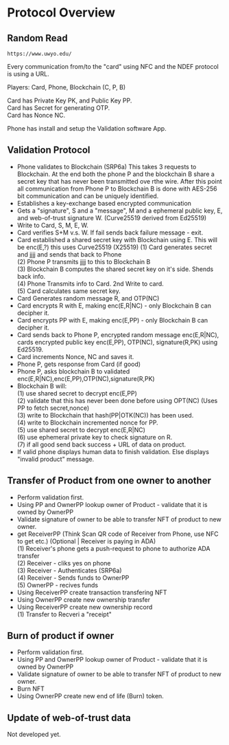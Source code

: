 
<style>
.pagebreak { page-break-before: always; }
.half { height: 200px; }
</style>


# Protocol Overview

## Random Read

	https://www.uwyo.edu/

Every communication from/to the "card" using NFC and the NDEF
protocol is using a URL.


Players: Card, Phone, Blockchain (C, P, B)

Card has Private Key PK, and Public Key PP. <br>
Card has Secret for generating OTP. <br>
Card has Nonce NC.

Phone has install and setup the Validation software App.

<div class="pagebreak"></div>

## Validation Protocol

- Phone validates to Blockchain (SRP6a) This takes 3 requests to Blockchain.  At the end both the phone P and the blockchain B share a secret key that has never been transmitted ove rthe wire.   After this point all communication from Phone P to Blockchain B is done with AES-256 bit communication and can be uniquely identified.
- Establishes a key-exchange based encrypted communication
- Gets a "signature", S and a "message", M and a ephemeral public key, E, and web-of-trust signature W.  (Curve25519 derived from Ed25519)
- Write to Card, S, M, E, W.
- Card verifies S+M v.s. W.  If fail sends back failure message - exit.
- Card established a shared secret key with Blockchain using E.  This will be enc(E,?) this uses Curve25519 (X25519)
	(1) Card generates secret and jjjj and sends that back to Phone <br>
	(2) Phone P transmits jjjj to this to Blockchain B <br>
	(3) Blockchain B computes the shared secret key on it's side.  Shends back info. <br>
	(4) Phone Transmits info to Card. 2nd Write to card. <br>
	(5) Card calculates same secret key.
- Card Generates random message R, and OTP(NC)
- Card encrypts R with E, making enc(E,R|NC) - only Blockchain B can decipher it.
- Card encrypts PP with E, making enc(E,PP) - only Blockchain B can decipher it.
- Card sends back to Phone P, encrypted random message enc(E,R|NC), cards encrypted public key enc(E,PP), OTP(NC), signature(R,PK) using Ed25519.
- Card increments Nonce, NC and saves it.
- Phone P, gets response from Card (if good)
- Phone P, asks blockchain B to validated  enc(E,R|NC),enc(E,PP),OTP(NC),signature(R,PK)
- Blockchain B will: <br>
	(1) use shared secret to decrypt enc(E,PP) <br>
	(2) validate that this has never been done before using OPT(NC) (Uses PP to fetch secret,nonce) <br>
	(3) write to Blockchain that hash(PP|OTK(NC)) has been used. <br>
	(4) write to Blockchain incremented nonce for PP. <br>
	(5) use shared secret to decrypt enc(E,R|NC) <br>
	(6) use ephemeral private key to check signature on R. <br>
	(7) if all good send back success + URL of data on product.
- If valid phone displays human data to finish validation.  Else displays "invalid product" message.

<div class="pagebreak"></div>

## Transfer of Product from one owner to another

- Perform validation first.
- Using PP and OwnerPP lookup owner of Product - validate that it is owned by OwnerPP
- Validate signature of owner to be able to transfer NFT of product to new owner.
- get ReceiverPP (Think Scan QR code of Receiver from Phone, use NFC to get etc.)
	(Optional | Receiver is paying in ADA) <br>
	(1) Receiver's phone gets a push-request to phone to authorize ADA transfer  <br>
	(2) Receiver - cliks yes on phone	 <br>
	(3) Receiver - Authenticates (SRP6a) <br>
	(4) Receiver - Sends funds to OwnerPP <br>
	(5) OwnerPP - recives funds <br>
- Using ReceiverPP create transaction transfering NFT
- Using OwnerPP create new ownership transfer
- Using ReceiverPP create new ownership record <br>
	(1) Transfer to Recveri a "receipt"

## Burn of product if owner

- Perform validation first.
- Using PP and OwnerPP lookup owner of Product - validate that it is owned by OwnerPP
- Validate signature of owner to be able to transfer NFT of product to new owner.
- Burn NFT
- Using OwnerPP create new end of life (Burn) token.

## Update of web-of-trust data 

Not developed yet.



